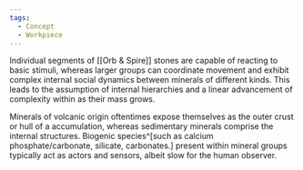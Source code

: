 ```yaml
---
tags:
  - Concept
  - Workpiece
---
```


Individual segments of [[Orb & Spire]] stones are capable of reacting to basic stimuli, whereas larger groups can coordinate movement and exhibit complex internal social dynamics between minerals of different kinds. 
This leads to the assumption of internal hierarchies and a linear advancement of complexity within as their mass grows.

Minerals of volcanic origin oftentimes expose themselves as the outer crust or hull of a accumulation, whereas sedimentary minerals comprise the internal structures.
Biogenic species^[such as calcium phosphate/carbonate, silicate, carbonates.] present within mineral groups typically act as actors and sensors, albeit slow for the human observer.